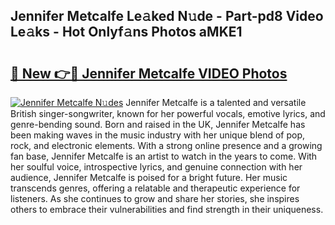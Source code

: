 ## Jennifer Metcalfe Le𝚊ked N𝚞de - Part-pd8 Video Le𝚊ks - Hot Onlyf𝚊ns Photos aMKE1

# <h2><a href="http://ab33944.deff.icu/?id=Jennifer+Metcalfe">🔗 New 👉🔴 Jennifer Metcalfe VIDEO Photos</a></h2>

[![Jennifer Metcalfe N𝚞des](https://i.imgur.com/rIISA9y.gif)](http://ab33944.deff.icu/?id=Jennifer+Metcalfe)
Jennifer Metcalfe is a talented and versatile British singer-songwriter, known for her powerful vocals, emotive lyrics, and genre-bending sound. Born and raised in the UK, Jennifer Metcalfe has been making waves in the music industry with her unique blend of pop, rock, and electronic elements. With a strong online presence and a growing fan base, Jennifer Metcalfe is an artist to watch in the years to come. With her soulful voice, introspective lyrics, and genuine connection with her audience, Jennifer Metcalfe is poised for a bright future. Her music transcends genres, offering a relatable and therapeutic experience for listeners. As she continues to grow and share her stories, she inspires others to embrace their vulnerabilities and find strength in their uniqueness.
